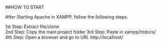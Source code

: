 
##HOW TO START

After Starting Apache in XAMPP, follow the following steps.

1st Step: Extract file/clone  
2nd Step: Copy the main project folder
3rd Step: Paste in xampp/htdocs/
4th Step: Open a browser and go to URL http://localhost/
